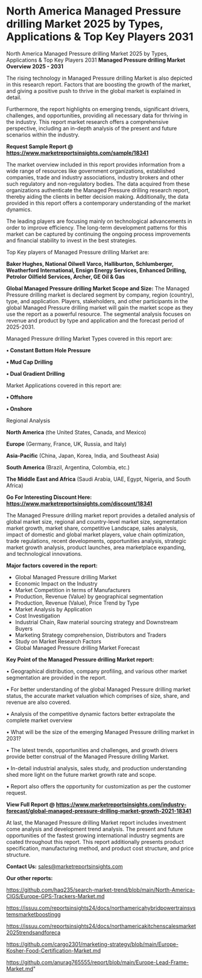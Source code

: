 # North America Managed Pressure drilling Market 2025 by Types, Applications & Top Key Players 2031
North America Managed Pressure drilling Market 2025 by Types, Applications & Top Key Players 2031
<Strong> Managed Pressure drilling Market Overview 2025 - 2031</strong>

The rising technology in Managed Pressure drilling Market is also depicted in this research report. Factors that are boosting the growth of the market, and giving a positive push to thrive in the global market is explained in detail.

Furthermore, the report highlights on emerging trends, significant drivers, challenges, and opportunities, providing all necessary data for thriving in the industry. This report market research offers a comprehensive perspective, including an in-depth analysis of the present and future scenarios within the industry.

<strong>Request Sample Report @ <a href=https://www.marketreportsinsights.com/sample/18341>https://www.marketreportsinsights.com/sample/18341</a></strong>

The market overview included in this report provides information from a wide range of resources like government organizations, established companies, trade and industry associations, industry brokers and other such regulatory and non-regulatory bodies. The data acquired from these organizations authenticate the Managed Pressure drilling research report, thereby aiding the clients in better decision making. Additionally, the data provided in this report offers a contemporary understanding of the market dynamics.

The leading players are focusing mainly on technological advancements in order to improve efficiency. The long-term development patterns for this market can be captured by continuing the ongoing process improvements and financial stability to invest in the best strategies.

Top Key players of Managed Pressure drilling Market are:

<strong>Baker Hughes, National Oilwell Varco, Halliburton, Schlumberger, Weatherford International, Ensign Energy Services, Enhanced Drilling, Petrolor Oilfield Services, Archer, GE Oil & Gas</strong>

<strong><b>Global Managed Pressure drilling Market Scope and Size:</b></strong>
The Managed Pressure drilling market is declared segment by company, region (country), type, and application. Players, stakeholders, and other participants in the global Managed Pressure drilling market will gain the market scope as they use the report as a powerful resource. The segmental analysis focuses on revenue and product by type and application and the forecast period of 2025-2031.

Managed Pressure drilling Market Types covered in this report are:

<strong>• Constant Bottom Hole Pressure

• Mud Cap Drilling

• Dual Gradient Drilling</strong>

Market Applications covered in this report are:

<strong>• Offshore

• Onshore</strong> 

Regional Analysis

<strong>North America</strong> (the United States, Canada, and Mexico)

<strong>Europe</strong> (Germany, France, UK, Russia, and Italy)

<strong>Asia-Pacific</strong> (China, Japan, Korea, India, and Southeast Asia)

<strong>South America</strong> (Brazil, Argentina, Colombia, etc.)

<strong>The Middle East and Africa</strong> (Saudi Arabia, UAE, Egypt, Nigeria, and South Africa)

<strong>Go For Interesting Discount Here: <a href=https://www.marketreportsinsights.com/discount/18341>https://www.marketreportsinsights.com/discount/18341</a></strong>

The Managed Pressure drilling market report provides a detailed analysis of global market size, regional and country-level market size, segmentation market growth, market share, competitive Landscape, sales analysis, impact of domestic and global market players, value chain optimization, trade regulations, recent developments, opportunities analysis, strategic market growth analysis, product launches, area marketplace expanding, and technological innovations.

<strong><b>Major factors covered in the report:</b></strong>
<ul>
  <li>Global Managed Pressure drilling Market </li>
  <li>Economic Impact on the Industry</li>
  <li>Market Competition in terms of Manufacturers</li>
  <li>Production, Revenue (Value) by geographical segmentation</li>
  <li>Production, Revenue (Value), Price Trend by Type</li>
  <li>Market Analysis by Application</li>
  <li>Cost Investigation</li>
  <li>Industrial Chain, Raw material sourcing strategy and Downstream Buyers</li>
  <li>Marketing Strategy comprehension, Distributors and Traders</li>
  <li>Study on Market Research Factors</li>
  <li>Global Managed Pressure drilling Market Forecast</li>
</ul>

<strong><b>Key Point of the Managed Pressure drilling Market report:</b></strong>

• Geographical distribution, company profiling, and various other market segmentation are provided in the report.

• For better understanding of the global Managed Pressure drilling market status, the accurate market valuation which comprises of size, share, and revenue are also covered.

• Analysis of the competitive dynamic factors better extrapolate the complete market overview

• What will be the size of the emerging Managed Pressure drilling market in 2031?

• The latest trends, opportunities and challenges, and growth drivers provide better construal of the Managed Pressure drilling Market.

• In-detail industrial analysis, sales study, and production understanding shed more light on the future market growth rate and scope.

• Report also offers the opportunity for customization as per the customer request.

<strong><b>View Full Report @ <a href=https://www.marketreportsinsights.com/industry-forecast/global-managed-pressure-drilling-market-growth-2021-18341>https://www.marketreportsinsights.com/industry-forecast/global-managed-pressure-drilling-market-growth-2021-18341</a></b></strong>


At last, the Managed Pressure drilling Market report includes investment come analysis and development trend analysis. The present and future opportunities of the fastest growing international industry segments are coated throughout this report. This report additionally presents product specification, manufacturing method, and product cost structure, and price structure.

<strong>Contact Us:</strong>
sales@marketreportsinsights.com

<strong>Our other reports:</strong>

<a href=https://github.com/haq235/search-market-trend/blob/main/North-America-CIGS/Europe-GPS-Trackers-Market.md>https://github.com/haq235/search-market-trend/blob/main/North-America-CIGS/Europe-GPS-Trackers-Market.md</a>

<a href=https://issuu.com/reportsinsights24/docs/northamericahybridpowertrainsystemsmarketboostingg>https://issuu.com/reportsinsights24/docs/northamericahybridpowertrainsystemsmarketboostingg</a>

<a href=https://issuu.com/reportsinsights24/docs/northamericakitchenscalesmarket2025trendsandforeca>https://issuu.com/reportsinsights24/docs/northamericakitchenscalesmarket2025trendsandforeca</a>

<a href=https://github.com/cargo2301/marketing-strategy/blob/main/Europe-Kosher-Food-Certification-Market.md>https://github.com/cargo2301/marketing-strategy/blob/main/Europe-Kosher-Food-Certification-Market.md</a>

<a href=https://github.com/anurag765555/report/blob/main/Europe-Lead-Frame-Market.md>https://github.com/anurag765555/report/blob/main/Europe-Lead-Frame-Market.md</a>"
